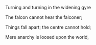 Turning and turning in the widening gyre

The falcon cannot hear the falconer;

Things fall apart; the centre cannot hold;

Mere anarchy is loosed upon the world,
